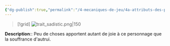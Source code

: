 ```yaml
---
{"dg-publish":true,"permalink":"/4-mecaniques-de-jeu/4a-attributs-des-personnages/traits-de-caractere/sadique/"}
---
```


>[!grid] 
>![trait_sadistic.png|150](/img/user/Z.%20Ressources/Traits_images/Trait_sadistic.png)

**Description**:: Peu de choses apportent autant de joie à ce personnage que la souffrance d'autrui.





